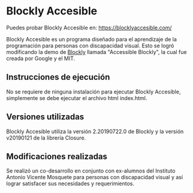 # Blockly Accesible

Puedes probar Blockly Accesible en: https://blocklyaccesible.com/

Blockly Accesible es un programa diseñado para el aprendizaje de la programación para personas con discapacidad visual. Esto se logró modificando la demo de [Blockly](https://developers.google.com/blockly) llamada "Accessible Blockly", la cual fue creada por Google y el MIT.

## Instrucciones de ejecución

No se requiere de ninguna instalación para ejecutar Blockly Accesible, simplemente se debe ejecutar el archivo html index.html.

## Versiones utilizadas

Blockly Accesible utiliza la versión 2.20190722.0 de Blockly y la versión v20190121 de la librería Closure.

## Modificaciones realizadas

Se realizó un co-desarrollo en conjunto con ex-alumnos del Instituto Antonio Vicente Mosquete para personas con discapacidad visual y así lograr satisfacer sus necesidades y requerimientos.
